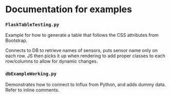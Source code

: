 # Documentation for examples

### `FlaskTableTesting.py`
Example for how to generate a table that follows the CSS attributes from Bootstrap.

Connects to DB to retrieve names of sensors, puts sensor name only on each row. JS then picks it up when rendering to 
add proper classes to each row/columns to allow for dynamic changes.

### `dbExampleWorking.py`
Demonstrates how to connect to Influx from Python, and adds dummy data. Refer to inline comments.

